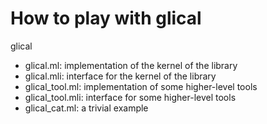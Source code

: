 # How to play with glical

glical


- glical.ml: implementation of the kernel of the library
- glical.mli: interface for the kernel of the library
- glical_tool.ml: implementation of some higher-level tools
- glical_tool.mli: interface for some higher-level tools
- glical_cat.ml: a trivial example


